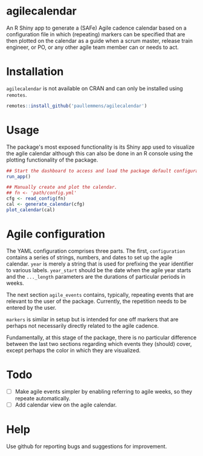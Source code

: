 # agilecalendar

An R Shiny app to generate a (SAFe) Agile cadence calendar based on a configuration file in which (repeating)
markers can be specified that are then plotted on the calendar as a guide when a scrum master, release train
engineer, or PO, or any other agile team member can or needs to act.

# Installation 

`agilecalendar` is not available on CRAN and can only be installed using `remotes`.

```r
remotes::install_github('paullemmens/agilecalendar')
```

# Usage

The package's most exposed functionality is its Shiny app used to visualize the agile calendar although this
can also be done in an R console using the plotting functionality of the package.

```r
## Start the dashboard to access and load the package default configuration.
run_app()

## Manually create and plot the calendar.
## fn <- 'path/config.yml'
cfg <- read_config(fn)
cal <- generate_calendar(cfg)
plot_calendar(cal)
```

# Agile configuration

The YAML configuration comprises three parts. The first, `configuration` contains a series of strings,
numbers, and dates to set up the agile calendar. `year` is merely a string that is used for prefixing the year
identifier to various labels. `year_start` should be the date when the agile year starts and the `..._length`
parameters are the durations of particular periods in weeks.

The next section `agile_events` contains, typically, repeating events that are relevant to the user of the
package. Currently, the repetition needs to be entered by the user. 

`markers` is similar in setup but is intended for one off markers that are perhaps not necessarily directly
related to the agile cadence.

Fundamentally, at this stage of the package, there is no particular difference between the last two sections
regarding which events they (should) cover, except perhaps the color in which they are visualized.

# Todo

- [ ] Make agile events simpler by enabling referring to agile weeks, so they repeate automatically.
- [ ] Add calendar view on the agile calendar.

# Help

Use github for reporting bugs and suggestions for improvement.
